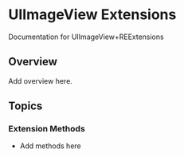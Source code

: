 # UIImageView Extensions

Documentation for UIImageView+REExtensions

## Overview

Add overview here.

## Topics

### Extension Methods

- Add methods here